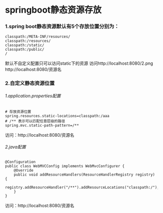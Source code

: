 # springboot静态资源存放
### 1.spring boot静态资源默认有5个存放位置分别为：
```
classpath:/META-INF/resources/
classpath:/resources/
classpath:/static/
classpath:/public/
/
```
默认不自定义配置只可以访问static下的资源
访问http://localhost:8080/2.png
http://localhost:8080/资源名

### 2.自定义静态资源位置
###### 1.application.properties配置
```
# 存放资源位置
spring.resources.static-locations=classpath:/aaa
# /** 表示可以匹配任意层级的路径
spring.mvc.static-path-pattern=/**

```
访问：http://localhost:8080/资源名
###### 2.java配置
```
@Configuration
public class WebMVCConfig implements WebMvcConfigurer {
    @Override
    public void addResourceHandlers(ResourceHandlerRegistry registry) {
        registry.addResourceHandler("/**").addResourceLocations("classpath:/");
    }
}
```
访问：http://localhost:8080/资源名
